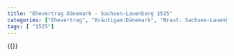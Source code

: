 ```yaml
---
title: "Ehevertrag Dänemark - Sachsen-Lauenburg 1525"
categories: ["Ehevertrag", "Bräutigam:Dänemark", "Braut: Sachsen-Lauenburg", "Eheschließung vollzogen?:Ja", "verschiedenkonfessionelle Ehe?:Nein", "Dynastie Bräutigam:Oldenburg (Dänemark)", "Akteur Bräutigam:Oldenburg (Dänemark)", "Akteur Braut:Askanier (Sachsen-Lauenburg)", "Textbezug?:nein", "Ständisch?:nein", "Ratifikation?:ja", "Sonstiges?:nein", "Bräutigam:Dänemark", "Braut: Sachsen-Lauenburg"]
tags: [ "1525"]
---
```

<!--more-->
{{<v90>}}
